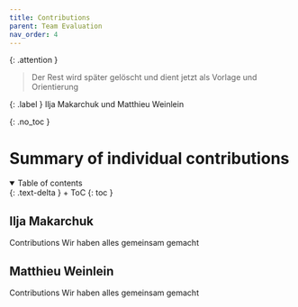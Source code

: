 ```yaml
---
title: Contributions
parent: Team Evaluation
nav_order: 4
---
```


{: .attention }
> Der Rest wird später gelöscht und dient jetzt als Vorlage und Orientierung

{: .label }
Ilja Makarchuk und Matthieu Weinlein

{: .no_toc }
# Summary of individual contributions

<details open markdown="block">
{: .text-delta }
<summary>Table of contents</summary>
+ ToC
{: toc }
</details>

## Ilja Makarchuk

Contributions
Wir haben alles gemeinsam gemacht

## Matthieu Weinlein

Contributions
Wir haben alles gemeinsam gemacht
